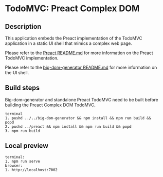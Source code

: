 # TodoMVC: Preact Complex DOM

## Description

This application embeds the Preact implementation of the TodoMVC application in a static UI shell that mimics a complex web page.

Please refer to the [Preact README.md](../preact/README.md) for more information on the Preact TodoMVC implementation.

Please refer to the [big-dom-generator README.md](../../big-dom-generator/README.md) for more information on the UI shell.

## Build steps

Big-dom-generator and standalone Preact TodoMVC need to be built before building the Preact Complex DOM TodoMVC.

```
terminal
1. pushd ../../big-dom-generator && npm install && npm run build && popd
2. pushd ../preact && npm install && npm run build && popd
3. npm run build
```

## Local preview

```
terminal:
1. npm run serve
browser:
1. http://localhost:7002
```
